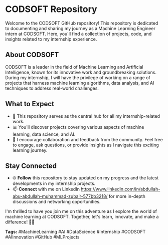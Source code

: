 # CODSOFT Repository

Welcome to the CODSOFT GitHub repository! This repository is dedicated to documenting and sharing my journey as a Machine Learning Engineer intern at CODSOFT. Here, you'll find a collection of projects, code, and insights related to my internship experience.

## About CODSOFT

CODSOFT is a leader in the field of Machine Learning and Artificial Intelligence, known for its innovative work and groundbreaking solutions. During my internship, I will have the privilege of working on a range of projects that harness machine learning algorithms, data analysis, and AI techniques to address real-world challenges.

## What to Expect

- 🚀 This repository serves as the central hub for all my internship-related work.
- 📊 You'll discover projects covering various aspects of machine learning, data science, and AI.
- 🤝 I encourage collaboration and feedback from the community. Feel free to engage, ask questions, or provide insights as I navigate this exciting learning journey.

## Stay Connected

- 🌐 **Follow** this repository to stay updated on my progress and the latest developments in my internship projects.
- 📫 **Connect** with me on LinkedIn https://www.linkedin.com/in/abdullah-abu-abdullah-muhammad-zubair-577bb3218/ for more in-depth discussions and networking opportunities.

I'm thrilled to have you join me on this adventure as I explore the world of machine learning at CODSOFT. Together, let's learn, innovate, and make a difference! 🤖✨

**Tags:** #MachineLearning #AI #DataScience #Internship #CODSOFT #AIInnovation #GitHub #MLProjects
